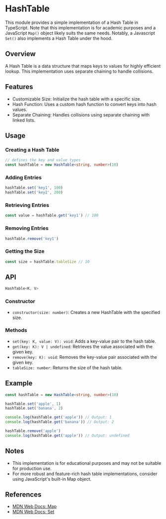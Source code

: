 # HashTable

This module provides a simple implementation of a Hash Table in TypeScript. Note that this implementation is for academic purposes and a JavaScript `Map()` object likely suits the same needs. Notably, a Javascript `Set()` also implements a Hash Table under the hood.

## Overview

A Hash Table is a data structure that maps keys to values for highly efficient lookup. This implementation uses separate chaining to handle collisions.

## Features

- Customizable Size: Initialize the hash table with a specific size.
- Hash Function: Uses a custom hash function to convert keys into hash values.
- Separate Chaining: Handles collisions using separate chaining with linked lists.

## Usage

### Creating a Hash Table

```typescript
// defines the key and value types
const hashTable = new HashTable<string, number>(10)
```

### Adding Entries

```typescript
hashTable.set('key1', 100)
hashTable.set('key2', 200)
```

### Retrieving Entries

```typescript
const value = hashTable.get('key1') // 100
```

### Removing Entries

```typescript
hashTable.remove('key1')
```

### Getting the Size

```typescript
const size = hashTable.tableSize // 10
```

## API

```typescript
HashTable<K, V>
```

### Constructor

- `constructor(size: number)`: Creates a new HashTable with the specified size.

### Methods

- `set(key: K, value: V): void`: Adds a key-value pair to the hash table.
- `get(key: K): V | undefined`: Retrieves the value associated with the given key.
- `remove(key: K): void`: Removes the key-value pair associated with the given key.
- `tableSize: number`: Returns the size of the hash table.

## Example

```typescript
const hashTable = new HashTable<string, number>(10)

hashTable.set('apple', 1)
hashTable.set('banana', 2)

console.log(hashTable.get('apple')) // Output: 1
console.log(hashTable.get('banana')) // Output: 2

hashTable.remove('apple')
console.log(hashTable.get('apple')) // Output: undefined
```

## Notes

- This implementation is for educational purposes and may not be suitable for production use.
- For more robust and feature-rich hash table implementations, consider using JavaScript's built-in Map object.

## References

- [MDN Web Docs: Map](https://developer.mozilla.org/en-US/docs/Web/JavaScript/Reference/Global_Objects/Map)
- [MDN Web Docs: Set](https://developer.mozilla.org/en-US/docs/Web/JavaScript/Reference/Global_Objects/Set)
